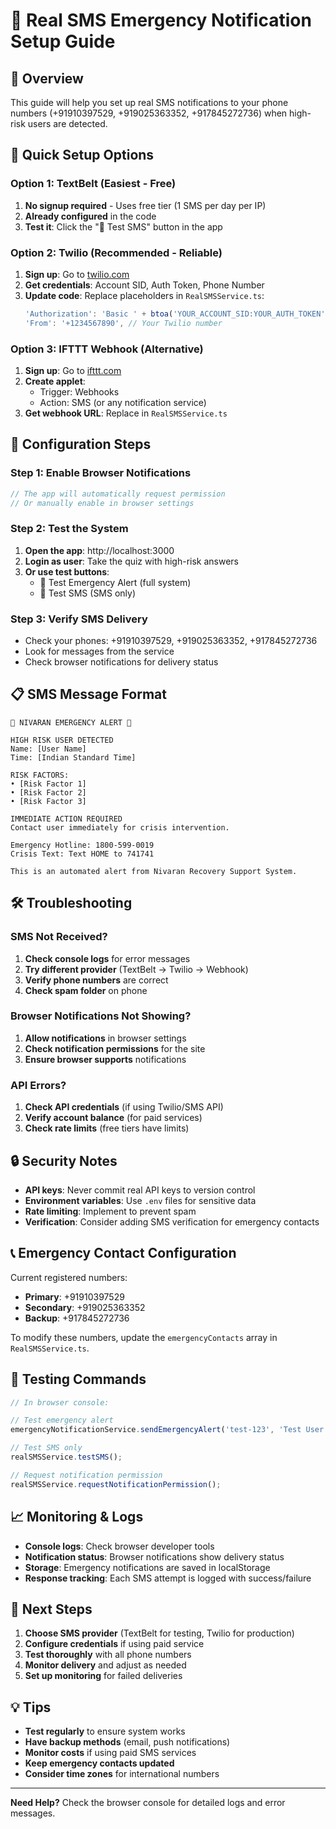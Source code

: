 # 📱 Real SMS Emergency Notification Setup Guide

## 🎯 Overview
This guide will help you set up real SMS notifications to your phone numbers (+91910397529, +919025363352, +917845272736) when high-risk users are detected.

## 🚀 Quick Setup Options

### Option 1: TextBelt (Easiest - Free)
1. **No signup required** - Uses free tier (1 SMS per day per IP)
2. **Already configured** in the code
3. **Test it**: Click the "📱 Test SMS" button in the app

### Option 2: Twilio (Recommended - Reliable)
1. **Sign up**: Go to [twilio.com](https://twilio.com)
2. **Get credentials**: Account SID, Auth Token, Phone Number
3. **Update code**: Replace placeholders in `RealSMSService.ts`:
   ```typescript
   'Authorization': 'Basic ' + btoa('YOUR_ACCOUNT_SID:YOUR_AUTH_TOKEN'),
   'From': '+1234567890', // Your Twilio number
   ```

### Option 3: IFTTT Webhook (Alternative)
1. **Sign up**: Go to [ifttt.com](https://ifttt.com)
2. **Create applet**: 
   - Trigger: Webhooks
   - Action: SMS (or any notification service)
3. **Get webhook URL**: Replace in `RealSMSService.ts`

## 🔧 Configuration Steps

### Step 1: Enable Browser Notifications
```javascript
// The app will automatically request permission
// Or manually enable in browser settings
```

### Step 2: Test the System
1. **Open the app**: http://localhost:3000
2. **Login as user**: Take the quiz with high-risk answers
3. **Or use test buttons**: 
   - 🚨 Test Emergency Alert (full system)
   - 📱 Test SMS (SMS only)

### Step 3: Verify SMS Delivery
- Check your phones: +91910397529, +919025363352, +917845272736
- Look for messages from the service
- Check browser notifications for delivery status

## 📋 SMS Message Format

```
🚨 NIVARAN EMERGENCY ALERT 🚨

HIGH RISK USER DETECTED
Name: [User Name]
Time: [Indian Standard Time]

RISK FACTORS:
• [Risk Factor 1]
• [Risk Factor 2]
• [Risk Factor 3]

IMMEDIATE ACTION REQUIRED
Contact user immediately for crisis intervention.

Emergency Hotline: 1800-599-0019
Crisis Text: Text HOME to 741741

This is an automated alert from Nivaran Recovery Support System.
```

## 🛠️ Troubleshooting

### SMS Not Received?
1. **Check console logs** for error messages
2. **Try different provider** (TextBelt → Twilio → Webhook)
3. **Verify phone numbers** are correct
4. **Check spam folder** on phone

### Browser Notifications Not Showing?
1. **Allow notifications** in browser settings
2. **Check notification permissions** for the site
3. **Ensure browser supports** notifications

### API Errors?
1. **Check API credentials** (if using Twilio/SMS API)
2. **Verify account balance** (for paid services)
3. **Check rate limits** (free tiers have limits)

## 🔒 Security Notes

- **API keys**: Never commit real API keys to version control
- **Environment variables**: Use `.env` files for sensitive data
- **Rate limiting**: Implement to prevent spam
- **Verification**: Consider adding SMS verification for emergency contacts

## 📞 Emergency Contact Configuration

Current registered numbers:
- **Primary**: +91910397529
- **Secondary**: +919025363352  
- **Backup**: +917845272736

To modify these numbers, update the `emergencyContacts` array in `RealSMSService.ts`.

## 🧪 Testing Commands

```javascript
// In browser console:

// Test emergency alert
emergencyNotificationService.sendEmergencyAlert('test-123', 'Test User', []);

// Test SMS only
realSMSService.testSMS();

// Request notification permission
realSMSService.requestNotificationPermission();
```

## 📈 Monitoring & Logs

- **Console logs**: Check browser developer tools
- **Notification status**: Browser notifications show delivery status
- **Storage**: Emergency notifications are saved in localStorage
- **Response tracking**: Each SMS attempt is logged with success/failure

## 🎯 Next Steps

1. **Choose SMS provider** (TextBelt for testing, Twilio for production)
2. **Configure credentials** if using paid service
3. **Test thoroughly** with all phone numbers
4. **Monitor delivery** and adjust as needed
5. **Set up monitoring** for failed deliveries

## 💡 Tips

- **Test regularly** to ensure system works
- **Have backup methods** (email, push notifications)
- **Monitor costs** if using paid SMS services
- **Keep emergency contacts updated**
- **Consider time zones** for international numbers

---

**Need Help?** Check the browser console for detailed logs and error messages.
